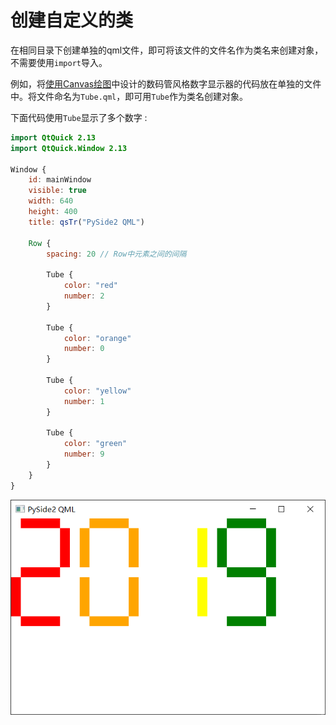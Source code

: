 # 创建自定义的类
在相同目录下创建单独的qml文件，即可将该文件的文件名作为类名来创建对象，不需要使用`import`导入。  

例如，将[使用Canvas绘图](./note/qml/07.canvas.md)中设计的数码管风格数字显示器的代码放在单独的文件中。将文件命名为`Tube.qml`，即可用`Tube`作为类名创建对象。  

下面代码使用`Tube`显示了多个数字 :  

```QML
import QtQuick 2.13
import QtQuick.Window 2.13

Window {
    id: mainWindow
    visible: true
    width: 640
    height: 400
    title: qsTr("PySide2 QML")

    Row {
        spacing: 20 // Row中元素之间的间隔

        Tube {
            color: "red"
            number: 2
        }

        Tube {
            color: "orange"
            number: 0
        }

        Tube {
            color: "yellow"
            number: 1
        }

        Tube {
            color: "green"
            number: 9
        }
    }
}
```

![2019](/image/qml/08.custom_class/2019.png)